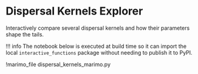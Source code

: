 # Dispersal Kernels Explorer

Interactively compare several dispersal kernels and how their parameters shape the tails.

!!! info
    The notebook below is executed at build time so it can import the local `interactive_functions` package without needing to publish it to PyPI.

!marimo_file dispersal_kernels_marimo.py
